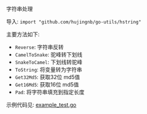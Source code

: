 字符串处理 

导入: `import "github.com/hujingnb/go-utils/hstring"`

主要方法如下: 

* `Reverse`: 字符串反转
* `CamelToSnake`: 驼峰转下划线
* `SnakeToCamel`: 下划线转驼峰
* `ToString`: 将变量转为字符串
* `Get32Md5`: 获取32位 md5值
* `Get16Md5`: 获取16位 md5值
* `Pad`: 将字符串填充到指定长度

示例代码见: [example_test.go](./example_test.go)